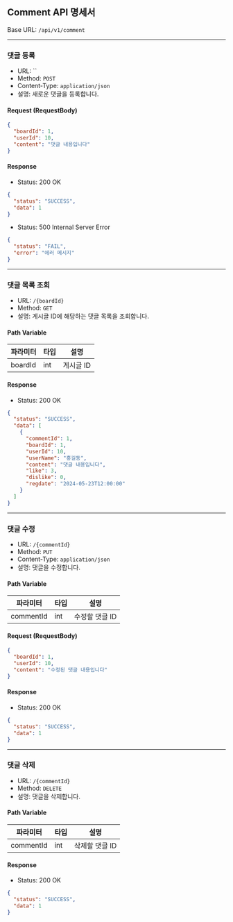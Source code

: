 ## Comment API 명세서

Base URL: `/api/v1/comment`

---

### 댓글 등록

- URL: ``
- Method: `POST`
- Content-Type: `application/json`
- 설명: 새로운 댓글을 등록합니다.

#### Request (RequestBody)

```json
{
  "boardId": 1,
  "userId": 10,
  "content": "댓글 내용입니다"
}
```

#### Response

- Status: 200 OK

```json
{
  "status": "SUCCESS",
  "data": 1
}
```

- Status: 500 Internal Server Error

```json
{
  "status": "FAIL",
  "error": "에러 메시지"
}
```

---

### 댓글 목록 조회

- URL: `/{boardId}`
- Method: `GET`
- 설명: 게시글 ID에 해당하는 댓글 목록을 조회합니다.

#### Path Variable

| 파라미터 | 타입 | 설명 |
|----------|------|------|
| boardId | int | 게시글 ID |

#### Response

- Status: 200 OK

```json
{
  "status": "SUCCESS",
  "data": [
    {
      "commentId": 1,
      "boardId": 1,
      "userId": 10,
      "userName": "홍길동",
      "content": "댓글 내용입니다",
      "like": 3,
      "dislike": 0,
      "regdate": "2024-05-23T12:00:00"
    }
  ]
}
```

---

### 댓글 수정

- URL: `/{commentId}`
- Method: `PUT`
- Content-Type: `application/json`
- 설명: 댓글을 수정합니다.

#### Path Variable

| 파라미터 | 타입 | 설명 |
|----------|------|------|
| commentId | int | 수정할 댓글 ID |

#### Request (RequestBody)

```json
{
  "boardId": 1,
  "userId": 10,
  "content": "수정된 댓글 내용입니다"
}
```

#### Response

- Status: 200 OK

```json
{
  "status": "SUCCESS",
  "data": 1
}
```

---

### 댓글 삭제

- URL: `/{commentId}`
- Method: `DELETE`
- 설명: 댓글을 삭제합니다.

#### Path Variable

| 파라미터 | 타입 | 설명 |
|----------|------|------|
| commentId | int | 삭제할 댓글 ID |

#### Response

- Status: 200 OK

```json
{
  "status": "SUCCESS",
  "data": 1
}
```